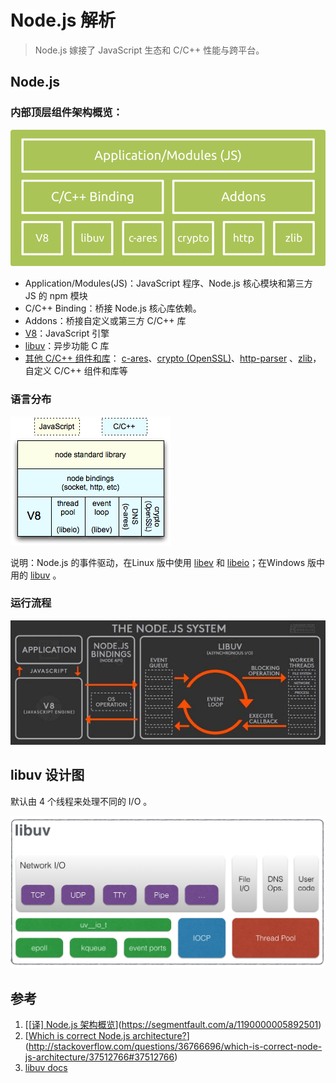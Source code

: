 # Node.js 解析

> Node.js 嫁接了 JavaScript 生态和 C/C++ 性能与跨平台。

## Node.js

### 内部顶层组件架构概览：

![](../img/nodejs-arch.png)

- Application/Modules(JS)：JavaScript 程序、Node.js 核心模块和第三方 JS 的 npm 模块
- C/C++ Binding：桥接 Node.js 核心库依赖。
-  Addons：桥接自定义或第三方 C/C++ 库
- [V8](https://chromium.googlesource.com/v8/v8/)：JavaScript 引擎
- [libuv](https://github.com/libuv/libuv)：异步功能 C 库
- [其他 C/C++ 组件和库](https://nodejs.org/en/docs/meta/topics/dependencies/)： [c-ares](http://c-ares.haxx.se/)、[crypto (OpenSSL)](https://www.openssl.org/)、[http-parser](https://github.com/nodejs/http-parser) 、[zlib](http://zlib.net/)，自定义 C/C++ 组件和库等

### 语言分布

![](../img/nodejs-lang.png)

说明：Node.js 的事件驱动，在Linux 版中使用 [libev](http://software.schmorp.de/pkg/libev.html) 和 [libeio](http://software.schmorp.de/pkg/libeio.html)；在Windows 版中用的 [libuv](http://libuv.org/) 。

### 运行流程

![](../img/nodejs-run.jpg)

## libuv 设计图

默认由 4 个线程来处理不同的 I/O 。

![](../img/libuv-architecture.png)

## 参考

1. [[[译\] Node.js 架构概览](https://segmentfault.com/a/1190000005892501)](https://segmentfault.com/a/1190000005892501)
2. [[Which is correct Node.js architecture?](http://stackoverflow.com/questions/36766696/which-is-correct-node-js-architecture)](http://stackoverflow.com/questions/36766696/which-is-correct-node-js-architecture/37512766#37512766)
3. [libuv docs](http://docs.libuv.org/)